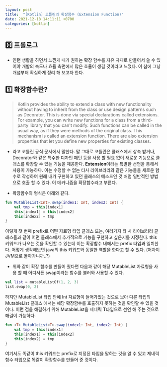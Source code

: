 ```yaml
---
layout: post
title:  "[Kotlin] 코틀린의 확장함수 (Extension Function)"
date: 2021-12-18 14:11:11 +0700
categories: [kotlin]
---
```


## 0️⃣ 프롤로그
* 인턴 생활을 하면서 느낀게 내가 원하는 확장 함수를 자유 자재로 만들어서 쓸 수 있어야 개발의 속도나 효율 측면에서 많은 효율이 생길 것이라고 느꼈다. 이 참에 그냥 개념부터 확실하게 정리 해 보고자 한다.

## 1️⃣ 확장함수란?
>Kotlin provides the ability to extend a class with new functionality without having to inherit from the class or use design patterns such as Decorator. This is done via special declarations called extensions.   
For example, you can write new functions for a class from a third-party library that you can't modify. Such functions can be called in the usual way, as if they were methods of the original class. This mechanism is called an extension function. There are also extension properties that let you define new properties for existing classes.

* 라고 코틀린 공식 문서에서 말한다. 말 그대로 코틀린은 클래스에서 상속 받거나, Decorator와 같은 특수한 디자인 패턴 등을 사용 할 필요 없이 새로운 기능으로 클래스를 확장할 수 있는 기능을 제공한다. **Extension**이라는 특별한 선언을 통해서 사용이 가능하다. 이는 수정할 수 없는 타사 라이브러리와 같은 기능들을 새로운 함수로 작성하여 원래 내가 구현하고 있던 클래스의 메소드인 것 처럼 일반적인 방법으로 호출 할 수 있다. 이 메커니즘을 확장함수라고 부른다.

* 확장함수의 형식은 아래와 같다.
```kotlin
fun MutableList<Int>.swap(index1: Int, index2: Int) {
    val tmp = this[index1]
    this[index1] = this[index2]
    this[index2] = tmp
}
```
이렇게 첫 번째 prefix로 어떤 자료형 타입 클래스 또는, 여러가지 타 사 라이브러리 클래스들과 같이 어떤 클래스에서 추가적으로 기능을 구현하고 싶은지를 지정한다.
this 키워드가 나오는 것을 확인할 수 있는데 이는 확장함수 내에서는 prefix 타입과 일치한다. 어떻게 생각해보면 java의 this 키워드와 동일한 역할을 한다고 할 수 있다. (어차이 JVM으로 돌아가니까..?)

* 위와 같이 확장 함수를 만들어 줬다면 다음과 같이 해당 MutableList<Int> 자료형을 사용 할 때 어디서든 swap이라는 함수를 불러와 사용할 수 있다.

```kotlin
val list = mutableListOf(1, 2, 3)
list.swap(0, 2)
```

하지만 MutableList 타입 안에 Int 자료형이 들어가있는 것으로 보아 다른 타입의 MutableList 클래스 에서는 해당 확장함수를 호출하지 못하는 것을 확인할 수 있을 것이다. 이런 점을 해결하기 위해 MutableList을 제네릭 **T**타입으로 선언 해 주는 것으로 해결이 가능하다.

```kotlin
fun <T> MutableList<T>.swap(index1: Int, index2: Int) {
    val tmp = this[index1]
    this[index1] = this[index2]
    this[index2] = tmp
}
```

여기서도 똑같이 this 키워드는 prefix로 지정된 타입을 말하는 것을 알 수 있고 제네릭 함수 타입으로 똑같이 확장함수를 만들어 준 것이다.
